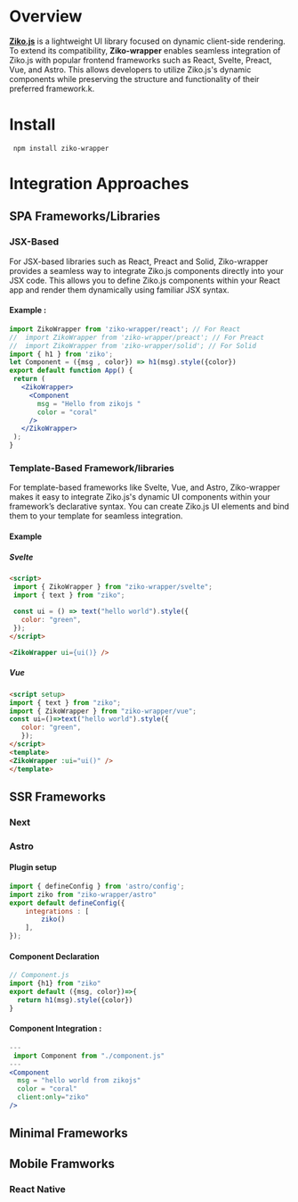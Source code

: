 # Overview

[**Ziko.js**](https://github.com/zakarialaoui10/ziko.js) is a lightweight UI library focused on dynamic client-side rendering. 
To extend its compatibility, **Ziko-wrapper** enables seamless integration of Ziko.js with popular frontend frameworks such as React, Svelte, Preact, Vue, and Astro. This allows developers to utilize Ziko.js's dynamic components while preserving the structure and functionality of their preferred framework.k.

# Install
```shell
 npm install ziko-wrapper
```

# Integration Approaches 
## SPA Frameworks/Libraries
### JSX-Based

 For JSX-based libraries such as React, Preact and Solid, Ziko-wrapper provides a seamless way to integrate Ziko.js components directly into your JSX code. This allows you to define Ziko.js components within your React app and render them dynamically using familiar JSX syntax.

 #### Example : 

 ```jsx
 import ZikoWrapper from 'ziko-wrapper/react'; // For React
//  import ZikoWrapper from 'ziko-wrapper/preact'; // For Preact
//  import ZikoWrapper from 'ziko-wrapper/solid'; // For Solid
import { h1 } from 'ziko';
let Component = ({msg , color}) => h1(msg).style({color})
export default function App() {
  return (
    <ZikoWrapper>
      <Component 
        msg = "Hello from zikojs "
        color = "coral"
      />
    </ZikoWrapper>
  );
}

 ```
 ### Template-Based Framework/libraries

 For template-based frameworks like Svelte, Vue, and Astro, Ziko-wrapper makes it easy to integrate Ziko.js's dynamic UI components within your framework’s declarative syntax. You can create Ziko.js UI elements and bind them to your template for seamless integration.

 #### Example

 ##### Svelte 
 ```html
 <script>
  import { ZikoWrapper } from "ziko-wrapper/svelte";
  import { text } from "ziko";
  
  const ui = () => text("hello world").style({
    color: "green",
  });
</script>

<ZikoWrapper ui={ui()} />
 ```
 ##### Vue
 ```html
 <script setup>
 import { text } from "ziko";
 import { ZikoWrapper } from "ziko-wrapper/vue";
 const ui=()=>text("hello world").style({
    color: "green",
    });
 </script>
<template>
 <ZikoWrapper :ui="ui()" />
</template>
 ```

## SSR Frameworks 
### Next 

### Astro 

#### Plugin setup 
```js
import { defineConfig } from 'astro/config';
import ziko from "ziko-wrapper/astro"
export default defineConfig({
    integrations : [
        ziko()
    ],
});
```

#### Component Declaration 
```js
// Component.js
import {h1} from "ziko"
export default ({msg, color})=>{
  return h1(msg).style({color})
}
```
#### Component Integration : 

```jsx
---
 import Component from "./component.js"
---
<Component 
  msg = "hello world from zikojs"
  color = "coral"
  client:only="ziko" 
/>
```


## Minimal Frameworks 
<!-- Alpine -->

## Mobile Framworks 

### React Native

